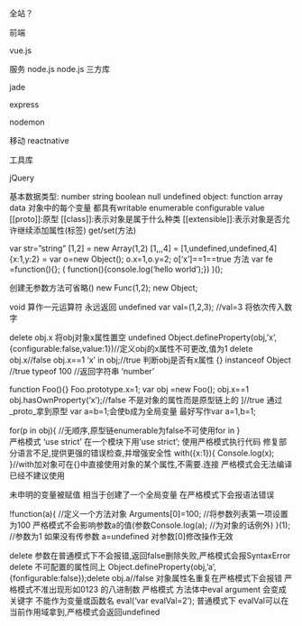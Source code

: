 
全站？

前端

vue.js 






服务
node.js
node.js 三方库

jade

express

nodemon

移动
reactnative


工具库

jQuery



基本数据类型:
number string boolean null undefined
object: function array data 
对象中的每个变量 都具有writable enumerable configurable value 
[[proto]]:原型 
[[class]]:表示对象是属于什么种类
[[extensible]]:表示对象是否允许继续添加属性(标签) 
get/set(方法) 

var str=”string”
[1,2]   =   new Array(1,2)
[1,,,4]   =    [1,undefined,undefined,4]
{x:1,y:2}  =   var o=new Object();
               o.x=1,o.y=2;
             o[‘x’]==1==true
方法
var fe =function(){};
(    function(){console.log(‘hello world’);})   )();

创建无参数方法可省略()
new Func(1,2);
new Object;

void 算作一元运算符  永远返回 undefined
var val=(1,2,3);  //val=3  将依次传入数字

delete obj.x  将obj对象x属性置空  undefined
Object.defineProperty(obj,’x’,{configurable:false,value:1})//定义obj的x属性不可更改,值为1
delete obj.x//false
obj.x==1
‘x’ in obj;//true  判断obj是否有x属性
{} instanceof Object //true
typeof 100 //返回字符串 ‘number’

function Foo(){}
Foo.prototype.x=1;
var obj =new Foo();
obj.x==1
obj.hasOwnProperty(‘x’);//false  不是对象的属性而是原型链上的
]//true  通过_proto_拿到原型
var a=b=1;会使b成为全局变量  最好写作var a=1,b=1;

for(p in obj){   //无顺序,原型链enumerable为false不可使用for in
}   
严格模式 ‘use strict’ 
在一个模块下用’use strict’; 使用严格模式执行代码 修复部分语言不足,提供更强的错误检查,并增强安全性
with({x:1}){ Console.log(x);  }//with加对象可在{}中直接使用对象的某个属性,不需要.连接 严格模式会无法编译   已经不建议使用

未申明的变量被赋值 相当于创建了一个全局变量 在严格模式下会报语法错误

!function(a){   //定义一个方法对象
Arguments[0]=100;  //将参数列表第一项设置为100   严格模式不会影响参数a的值(参数Console.log(a);  //为对象的话例外)
}(1);  //参数为1
如果没有传参数 a=undefined 对参数[0]修改操作无效

delete 参数在普通模式下不会报错,返回false删除失败,严格模式会报SyntaxError
delete 不可配置的属性同上
Object.defineProperty(obj,’a’,{fonfigurable:false});delete obj.a//false
对象属性名重复在严格模式下会报错
严格模式不准出现形如0123 的八进制数
严格模式 方法体中eval argument 会变成关键字 不能作为变量或函数名
eval(‘var evalVal=2’); 普通模式下 evalVal可以在当前作用域拿到,严格模式会返回undefined 
